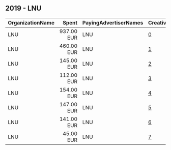 ## 2019 - LNU 
|OrganizationName|Spent|PayingAdvertiserNames|CreativeUrls|Impressions|Genders|AgeBrackets|CountryCodes|BillingAddresses|CandidateBallotInformation|
|:---|---:|:---|:---|---:|:---|:---|:---|:---|:---|
|LNU|937.00 EUR|LNU|[0](https://www.snap.com/political-ads/asset/2f7eb7b6b1d76d407d6fadb0d249a728e26110dd45e2bdd32e9ec6cf72f09a24?mediaType=mp4)|379,659||18-21|norway|NO||
|LNU|460.00 EUR|LNU|[1](https://www.snap.com/political-ads/asset/a866f9a746f48ee05b099e7d13af4f06d663bde93e1b3b30aa6c8147aedc012e?mediaType=mp4)|187,456||18-21|norway|NO||
|LNU|145.00 EUR|LNU|[2](https://www.snap.com/political-ads/asset/485c2ecfdacd5c5a5481148e90223939f9b96b2274581108dc9ebbd6d624e4f1?mediaType=mp4)|79,201||17-24|norway|NO||
|LNU|112.00 EUR|LNU|[3](https://www.snap.com/political-ads/asset/6dd3b37b4af9ea9866c80df25db5a70979b2b4bb74551f6ba02ea4d45dd8eedc?mediaType=mp4)|68,596|FEMALE|16-21|norway|NO||
|LNU|154.00 EUR|LNU|[4](https://www.snap.com/political-ads/asset/1edeb9f095825f14c24a427fd06be427c3543916e76d2d52a78a3d856275c132?mediaType=mp4)|63,896||18-21|norway|NO||
|LNU|147.00 EUR|LNU|[5](https://www.snap.com/political-ads/asset/2208628cf2ed9bfee4fab38d1a6e0cd2605cd5fa4c4944edbc3a2b27a049b7a4?mediaType=mp4)|58,863||18-21|norway|NO||
|LNU|141.00 EUR|LNU|[6](https://www.snap.com/political-ads/asset/a941c7f198b31ef1ee15fcc7b7c9d1e51a7a5d9af39cf7e1c793aea2cb9270ff?mediaType=mp4)|45,402||18-24|norway|NO||
|LNU|45.00 EUR|LNU|[7](https://www.snap.com/political-ads/asset/485c2ecfdacd5c5a5481148e90223939f9b96b2274581108dc9ebbd6d624e4f1?mediaType=mp4)|24,727||17-24|norway|NO||

